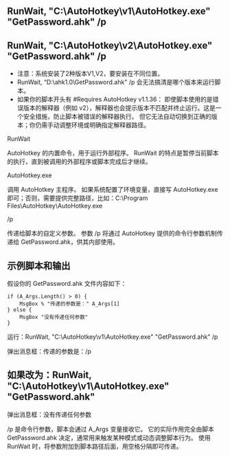 ## RunWait, "C:\AutoHotkey\v1\AutoHotkey.exe" "GetPassword.ahk" /p

## RunWait, "C:\AutoHotkey\v2\AutoHotkey.exe" "GetPassword.ahk" /p

- 注意：系统安装了2种版本V1,V2，要安装在不同位置。
-  RunWait,  “D:\ahk1.0\GetPassword.ahk" /p  会无法搞清是哪个版本来运行脚本。
- 如果你的脚本开头有 #Requires AutoHotkey v1.1.36：
即使脚本使用的是错误版本的解释器（例如 v2），解释器也会提示版本不匹配并终止运行。这是一个安全措施，防止脚本被错误的解释器执行。
但它无法自动切换到正确的版本；你仍需手动调整环境或明确指定解释器路径。

RunWait

AutoHotkey 的内置命令，用于运行外部程序。
RunWait 的特点是暂停当前脚本的执行，直到被调用的外部程序或脚本完成后才继续。

AutoHotkey.exe

调用 AutoHotkey 主程序。
如果系统配置了环境变量，直接写 AutoHotkey.exe 即可；否则，需要提供完整路径，比如：C:\Program Files\AutoHotkey\AutoHotkey.exe

/p

传递给脚本的自定义参数。
参数 /p 将通过 AutoHotkey 提供的命令行参数机制传递给 GetPassword.ahk，供其内部使用。

## 示例脚本和输出
假设你的 GetPassword.ahk 文件内容如下：

```
if (A_Args.Length() > 0) {
    MsgBox % "传递的参数是：" A_Args[1]
} else {
    MsgBox "没有传递任何参数"
}
```
运行：RunWait, "C:\AutoHotkey\v1\AutoHotkey.exe" "GetPassword.ahk" /p

弹出消息框：传递的参数是：/p


## 如果改为：RunWait, "C:\AutoHotkey\v1\AutoHotkey.exe" "GetPassword.ahk"

弹出消息框：没有传递任何参数

/p 是命令行参数，脚本会通过 A_Args 变量接收它。
它的实际作用完全由脚本 GetPassword.ahk 决定，通常用来触发某种模式或动态调整脚本行为。
使用 RunWait 时，将参数附加到脚本路径后面，用空格分隔即可传递。